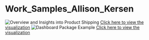 # Work_Samples_Allison_Kersen
![Overview and Insights into Product Shipping](https://public.tableau.com/static/images/Pr/ProductStoryDashboard/FloridaWipes/1_rss.png)
[Click here to view the visualization](https://public.tableau.com/views/ProductStoryDashboard/FloridaWipes?:language=en-US&:display_count=n&:origin=viz_share_link)
![Dashboard Package Example](https://public.tableau.com/static/images/Ma/Maintenanceworkbookpackageexample/Story1/1_rss.png)
[Click here to view the visualization](https://public.tableau.com/views/Maintenanceworkbookpackageexample/Story1?:language=en-US&:display_count=n&:origin=viz_share_link)
